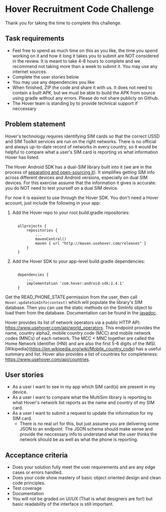 # Hover Recruitment Code Challenge

Thank you for taking the time to complete this challenge. 

## Task requirements

- Feel free to spend as much time on this as you like, the time you spend working on it and how it long it takes you to submit are NOT considered in the review. It is meant to take 4-8 hours to complete and we recommend not taking more than a week to submit it. You may use any internet sources.
- Complete the user stories below
- You may use any dependencies you like
- When finished, ZIP the code and share it with us. It does not need to contain a built APK, but we must be able to build the APK from source using gradle without any errors. Please do not share publicly on Github.
- The Hover team is standing by to provide technical support if neccessary

## Problem statement

Hover's technology requires identifying SIM cards so that the correct USSD and SIM Toolkit services are run on the right networks. There is no official and always up-to-date record of networks in every country, so it would be helpful to compare what a user's SIM card is reporting vs what information Hover has listed.

The Hover Android SDK has a dual-SIM library built into it (we are in the process of [separating and open-sourcing it](https://github.com/UseHover/MultiSim)). It simplifies getting SIM info across different devices and Android versions, especially on dual SIM devices. For this exercise assume that the information it gives is accurate: you do NOT need to test yourself on a dual SIM device.

For now it is easiest to use through the Hover SDK. You don't need a Hover account, just include the following in your app:

1. Add the Hover repo to your root build.gradle repositories:
<figure><pre><code>
allprojects { 
	repositories {
		...
		mavenCentral()
		maven { url "http://maven.usehover.com/releases" }
	}
}
</code></pre></figure>

2. Add the Hover SDK to your app-level build.gradle dependencies:

<figure><pre><code>
dependencies {
	...
	implementation 'com.hover:android-sdk:1.4.1'
}
</code></pre></figure>

Get the READ_PHONE_STATE permission from the user, then call `Hover.updateSimInfo(context)` which will populate the library's SIM database. Then you can use the static methods on the SimInfo object to load them from the database. Documentation can be found in the [javadoc](http://maven.usehover.com/releases/com/hover/android-sdk/1.4.1/android-sdk-1.4.1-javadoc.jar).

Hover provides its list of network operators via a public HTTP API: https://www.usehover.com/api/world_operators. This endpoint provides the name, country alpha2, mobile country code (MCC) and mobile network codes (MNCs) of each network. The MCC + MNC together are called the Home Network Identifier (HNI) and are also the first 5-6 digits of the IMSI. [Wikipedia]{https://en.wikipedia.org/wiki/Mobile_country_code) has a useful summary and list. Hover also provides a list of countries for completeness: https://www.usehover.com/api/countries.

## User stories

- As a user I want to see in my app which SIM card(s) are present in my device.
- As a user I want to compare what the MultiSim library is reporting to what Hover's network list reports as the name and country of my SIM card.
- As a user I want to submit a request to update the information for my SIM card. 
  - There is no real url for this, but just assume you are delivering some JSON to an endpoint. The JSON schema should make sense and provide the neccessary info to understand what the user thinks the network should be as well as what the phone is reporting.

## Acceptance criteria

- Does your solution fully meet the user requirements and are any edge cases or errors handled.
- Does your code show mastery of basic object oriented design and clean code principles.
- Test coverage
- Documentation
- You will not be graded on UI/UX (That is what designers are for!) but basic readability of the interface is still important.
